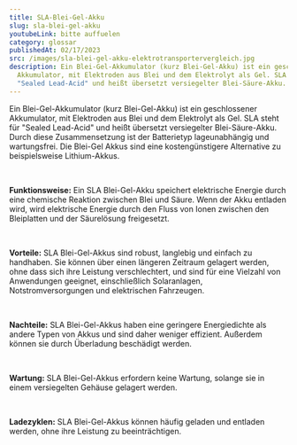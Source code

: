 ```yaml
---
title: SLA-Blei-Gel-Akku
slug: sla-blei-gel-akku
youtubeLink: bitte auffuelen
category: glossar
publishedAt: 02/17/2023
src: /images/sla-blei-gel-akku-elektrotransportervergleich.jpg
description: Ein Blei-Gel-Akkumulator (kurz Blei-Gel-Akku) ist ein geschlossener
  Akkumulator, mit Elektroden aus Blei und dem Elektrolyt als Gel. SLA steht für
  "Sealed Lead-Acid" und heißt übersetzt versiegelter Blei-Säure-Akku.
---
```

Ein Blei-Gel-Akkumulator (kurz Blei-Gel-Akku) ist ein geschlossener Akkumulator, mit Elektroden aus Blei und dem Elektrolyt als Gel. SLA steht für "Sealed Lead-Acid" und heißt übersetzt versiegelter Blei-Säure-Akku. Durch diese Zusammensetzung ist der Batterietyp lageunabhängig und wartungsfrei. Die Blei-Gel Akkus sind eine kostengünstigere Alternative zu beispielsweise Lithium-Akkus. 

<br />

**Funktionsweise:** Ein SLA Blei-Gel-Akku speichert elektrische Energie durch eine chemische Reaktion zwischen Blei und Säure. Wenn der Akku entladen wird, wird elektrische Energie durch den Fluss von Ionen zwischen den Bleiplatten und der Säurelösung freigesetzt.

<br />

**Vorteile:** SLA Blei-Gel-Akkus sind robust, langlebig und einfach zu handhaben. Sie können über einen längeren Zeitraum gelagert werden, ohne dass sich ihre Leistung verschlechtert, und sind für eine Vielzahl von Anwendungen geeignet, einschließlich Solaranlagen, Notstromversorgungen und elektrischen Fahrzeugen.

<br />

**Nachteile:** SLA Blei-Gel-Akkus haben eine geringere Energiedichte als andere Typen von Akkus und sind daher weniger effizient. Außerdem können sie durch Überladung beschädigt werden.

<br />

**Wartung:** SLA Blei-Gel-Akkus erfordern keine Wartung, solange sie in einem versiegelten Gehäuse gelagert werden.

<br />

**Ladezyklen:** SLA Blei-Gel-Akkus können häufig geladen und entladen werden, ohne ihre Leistung zu beeinträchtigen.